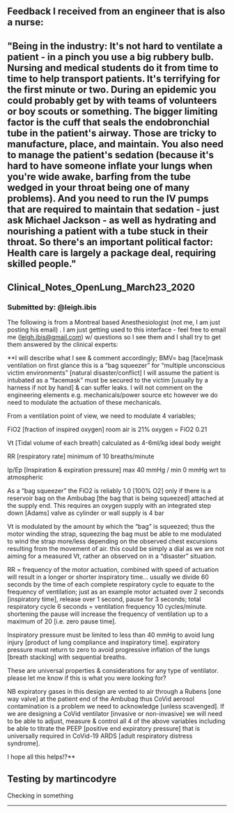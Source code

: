 ## Feedback I received from an engineer that is also a nurse:
"Being in the industry: It's not hard to ventilate a patient - in a pinch you use a big rubbery bulb. Nursing and medical students do it from time to time to help transport patients. It's terrifying for the first minute or two. During an epidemic you could probably get by with teams of volunteers or boy scouts or something.
The bigger limiting factor is the cuff that seals the endobronchial tube in the patient's airway. Those are tricky to manufacture, place, and maintain. You also need to manage the patient's sedation (because it's hard to have someone inflate your lungs when you're wide awake, barfing from the tube wedged in your throat being one of many problems). And you need to run the IV pumps that are required to maintain that sedation - just ask Michael Jackson - as well as hydrating and nourishing a patient with a tube stuck in their throat.
So there's an important political factor: Health care is largely a package deal, requiring skilled people."
---
## Clinical_Notes_OpenLung_March23_2020
### Submitted by: @leigh.ibis
The following is from a Montreal based Anesthesiologist (not me, I am just posting his email) . I am just getting used to this interface - feel free to email me (leigh.ibis@gmail.com) w/ questions so I see them and I shall try to get them answered by the clinical experts:

**I will describe what I see & comment accordingly; BMV= bag [face]mask ventilation on first glance this is a “bag squeezer” for “multiple unconscious victim environments” [natural disaster/conflict] I will assume the patient is intubated as a “facemask” must be secured to the victim [usually by a harness if not by hand] & can suffer leaks. I will not comment on the engineering elements e.g. mechanicals/power source etc however we do need to modulate the actuation of these mechanicals.

From a ventilation point of view, we need to modulate 4 variables;

FiO2 [fraction of inspired oxygen] room air is 21% oxygen = FiO2 0.21

Vt [Tidal volume of each breath] calculated as 4-6ml/kg ideal body weight

RR [respiratory rate] minimum of 10 breaths/minute

Ip/Ep [Inspiration & expiration pressure] max 40 mmHg / min 0 mmHg wrt to atmospheric

As a “bag squeezer” the FiO2 is reliably 1.0 [100% O2] only if there is a reservoir bag on the Ambubag [the bag that is being squeezed] attached at the supply end. This requires an oxygen supply with an integrated step down [Adams] valve as cylinder or wall supply is 4 bar

Vt is modulated by the amount by which the “bag” is squeezed; thus the motor winding the strap, squeezing the bag must be able to me modulated to wind the strap more/less depending on the observed chest excursions resulting from the movement of air. this could be simply a dial as we are not aiming for a measured Vt, rather an observed on in a “disaster” situation.

RR = frequency of the motor actuation, combined with speed of actuation will result in a longer or shorter inspiratory time... usually we divide 60 seconds by the time of each complete respiratory cycle to equate to the frequency of ventilation; just as an example motor actuated over 2 seconds [inspiratory time], release over 1 second, pause for 3 seconds; total respiratory cycle 6 seconds = ventilation frequency 10 cycles/minute. shortening the pause will increase the frequency of ventilation up to a maximum of 20 [i.e. zero pause time].

Inspiratory pressure must be limited to less than 40 mmHg to avoid lung injury [product of lung compliance and inspiratory time]. expiratory pressure must return to zero to avoid progressive inflation of the lungs [breath stacking] with sequential breaths.

These are universal properties & considerations for any type of ventilator. please let me know if this is what you were looking for?

NB expiratory gases in this design are vented to air through a Rubens [one way valve] at the patient end of the Ambubag thus CoVid aerosol contamination is a problem we need to acknowledge [unless scavenged]. If we are designing a CoVid ventilator [invasive or non-invasive] we will need to be able to adjust, measure & control all 4 of the above variables including be able to titrate the PEEP [positive end expiratory pressure] that is universally required in CoVid-19 ARDS [adult respiratory distress syndrome].

I hope all this helps!?**


## Testing by martincodyre
Checking in something

---

